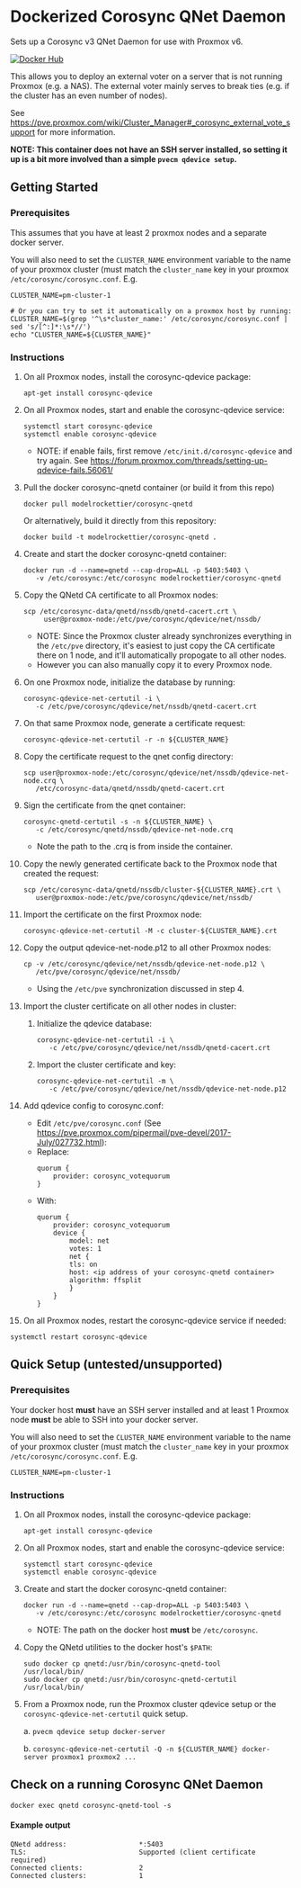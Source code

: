 # Dockerized Corosync QNet Daemon

Sets up a Corosync v3 QNet Daemon for use with Proxmox v6.

[![Docker Hub][docker-img]](https://hub.docker.com/r/modelrockettier/corosync-qnetd)

[docker-img]: https://img.shields.io/docker/cloud/build/modelrockettier/corosync-qnetd?label=docker&cacheSeconds=300 "Docker Hub build status"

This allows you to deploy an external voter on a server that is not running
Proxmox (e.g. a NAS).  The external voter mainly serves to break ties (e.g. if
the cluster has an even number of nodes).

See
<https://pve.proxmox.com/wiki/Cluster_Manager#_corosync_external_vote_support>
for more information.

**NOTE: This container does not have an SSH server installed, so setting it up
        is a bit more involved than a simple `pvecm qdevice setup`.**

## Getting Started

### Prerequisites

This assumes that you have at least 2 proxmox nodes and a separate docker
server.

You will also need to set the `CLUSTER_NAME` environment variable to the
name of your proxmox cluster (must match the `cluster_name` key in your
proxmox `/etc/corosync/corosync.conf`. E.g.
```
CLUSTER_NAME=pm-cluster-1

# Or you can try to set it automatically on a proxmox host by running:
CLUSTER_NAME=$(grep '^\s*cluster_name:' /etc/corosync/corosync.conf | sed 's/[^:]*:\s*//')
echo "CLUSTER_NAME=${CLUSTER_NAME}"
```

### Instructions

1. On all Proxmox nodes, install the corosync-qdevice package:
   ```
   apt-get install corosync-qdevice
   ```

2. On all Proxmox nodes, start and enable the corosync-qdevice service:
   ```
   systemctl start corosync-qdevice
   systemctl enable corosync-qdevice
   ```

   * NOTE: if enable fails, first remove `/etc/init.d/corosync-qdevice` and try again.
     See <https://forum.proxmox.com/threads/setting-up-qdevice-fails.56061/>

3. Pull the docker corosync-qnetd container (or build it from this repo)
   ```
   docker pull modelrockettier/corosync-qnetd
   ```

   Or alternatively, build it directly from this repository:
   ```
   docker build -t modelrockettier/corosync-qnetd .
   ```

4. Create and start the docker corosync-qnetd container:
   ```
   docker run -d --name=qnetd --cap-drop=ALL -p 5403:5403 \
      -v /etc/corosync:/etc/corosync modelrockettier/corosync-qnetd
   ```

5. Copy the QNetd CA certificate to all Proxmox nodes:
   ```
   scp /etc/corosync-data/qnetd/nssdb/qnetd-cacert.crt \
        user@proxmox-node:/etc/pve/corosync/qdevice/net/nssdb/
   ```
    * NOTE: Since the Proxmox cluster already synchronizes everything in the
      `/etc/pve` directory, it's easiest to just copy the CA certificate there
      on 1 node, and it'll automatically propogate to all other nodes.
    * However you can also manually copy it to every Proxmox node.

6. On one Proxmox node, initialize the database by running:
   ```
   corosync-qdevice-net-certutil -i \
      -c /etc/pve/corosync/qdevice/net/nssdb/qnetd-cacert.crt
   ```

7. On that same Proxmox node, generate a certificate request:
   ```
   corosync-qdevice-net-certutil -r -n ${CLUSTER_NAME}
   ```

8. Copy the certificate request to the qnet config directory:
   ```
   scp user@proxmox-node:/etc/corosync/qdevice/net/nssdb/qdevice-net-node.crq \
      /etc/corosync-data/qnetd/nssdb/qnetd-cacert.crt
   ```

9. Sign the certificate from the qnet container:
   ```
   corosync-qnetd-certutil -s -n ${CLUSTER_NAME} \
      -c /etc/corosync/qnetd/nssdb/qdevice-net-node.crq
   ```
    * Note the path to the .crq is from inside the container.

10. Copy the newly generated certificate back to the Proxmox node that created the request:
    ```
    scp /etc/corosync-data/qnetd/nssdb/cluster-${CLUSTER_NAME}.crt \
       user@proxmox-node:/etc/pve/corosync/qdevice/net/nssdb/
    ```

11. Import the certificate on the first Proxmox node:
    ```
    corosync-qdevice-net-certutil -M -c cluster-${CLUSTER_NAME}.crt
    ```

12. Copy the output qdevice-net-node.p12 to all other Proxmox nodes:
    ```
    cp -v /etc/corosync/qdevice/net/nssdb/qdevice-net-node.p12 \
       /etc/pve/corosync/qdevice/net/nssdb/
    ```
    * Using the `/etc/pve` synchronization discussed in step 4.

13. Import the cluster certificate on all other nodes in cluster:
    1. Initialize the qdevice database:
       ```
       corosync-qdevice-net-certutil -i \
          -c /etc/pve/corosync/qdevice/net/nssdb/qnetd-cacert.crt
       ```
    2. Import the cluster certificate and key:
       ```
       corosync-qdevice-net-certutil -m \
          -c /etc/pve/corosync/qdevice/net/nssdb/qdevice-net-node.p12
       ```
14. Add qdevice config to corosync.conf:
	 * Edit `/etc/pve/corosync.conf` (See <https://pve.proxmox.com/pipermail/pve-devel/2017-July/027732.html>):
	 * Replace:
		```
		quorum {
			provider: corosync_votequorum
		}
		```
	 * With:
		```
		quorum {
     		provider: corosync_votequorum
     		device {
         		model: net
         		votes: 1
         		net {
           		tls: on
           		host: <ip address of your corosync-qnetd container>
           		algorithm: ffsplit
         		}
     		}
		}
		```
		
15. On all Proxmox nodes, restart the corosync-qdevice service if needed:
   ```
   systemctl restart corosync-qdevice
   ```

## Quick Setup (untested/unsupported)

### Prerequisites

Your docker host **must** have an SSH server installed and at least 1
Proxmox node **must** be able to SSH into your docker server.

You will also need to set the `CLUSTER_NAME` environment variable to the
name of your proxmox cluster (must match the `cluster_name` key in your
proxmox `/etc/corosync/corosync.conf`. E.g.
```
CLUSTER_NAME=pm-cluster-1
```

### Instructions

1. On all Proxmox nodes, install the corosync-qdevice package:
   ```
   apt-get install corosync-qdevice
   ```

2. On all Proxmox nodes, start and enable the corosync-qdevice service:
   ```
   systemctl start corosync-qdevice
   systemctl enable corosync-qdevice
   ```

3. Create and start the docker corosync-qnetd container:
   ```
   docker run -d --name=qnetd --cap-drop=ALL -p 5403:5403 \
      -v /etc/corosync:/etc/corosync modelrockettier/corosync-qnetd
   ```
    * NOTE: The path on the docker host **must** be `/etc/corosync`.

4. Copy the QNetd utilities to the docker host's `$PATH`:
   ```
   sudo docker cp qnetd:/usr/bin/corosync-qnetd-tool     /usr/local/bin/
   sudo docker cp qnetd:/usr/bin/corosync-qnetd-certutil /usr/local/bin/
   ```

5. From a Proxmox node, run the Proxmox cluster qdevice setup or the
   `corosync-qdevice-net-certutil` quick setup.

    a. `pvecm qdevice setup docker-server`

    b. `corosync-qdevice-net-certutil -Q -n ${CLUSTER_NAME}
          docker-server proxmox1 proxmox2 ...`

## Check on a running Corosync QNet Daemon

```
docker exec qnetd corosync-qnetd-tool -s
```

#### Example output

```
QNetd address:                  *:5403
TLS:                            Supported (client certificate required)
Connected clients:              2
Connected clusters:             1
```
